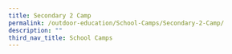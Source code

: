 ```yaml
---
title: Secondary 2 Camp
permalink: /outdoor-education/School-Camps/Secondary-2-Camp/
description: ""
third_nav_title: School Camps
---
```

